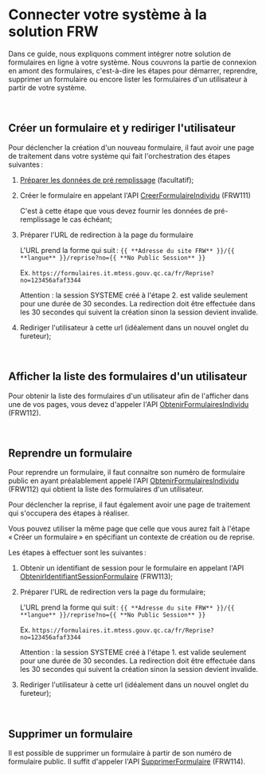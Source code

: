 # Connecter votre système à la solution FRW
Dans ce guide, nous expliquons comment intégrer notre solution de formulaires en ligne à votre système. Nous couvrons la partie de connexion en amont des formulaires, c'est-à-dire les étapes pour démarrer, reprendre, supprimer un formulaire ou encore lister les formulaires d'un utilisateur à partir de votre système.

&nbsp;
## Créer un formulaire et y rediriger l'utilisateur

Pour déclencher la création d'un nouveau formulaire, il faut avoir une page de traitement dans votre système qui fait l'orchestration des étapes suivantes :

1. [Préparer les données de pré remplissage](pre-remplissage.md) (facultatif);

1. Créer le formulaire en appelant l'API [CreerFormulaireIndividu](../Swagger/readme.md#apiv1siscreerformulaireindividutypeformulaire) (FRW111)
   
    C'est à cette étape que vous devez fournir les données de pré-remplissage le cas échéant;

1. Préparer l'URL de redirection à la page du formulaire

    L'URL prend la forme qui suit : `{{ **Adresse du site FRW** }}/{{ **langue** }}/reprise?no={{ **No Public Session** }}`
    
    Ex. `https://formulaires.it.mtess.gouv.qc.ca/fr/Reprise?no=123456afaf3344`

    Attention : la session SYSTEME créé à l'étape 2. est valide seulement pour une durée de 30 secondes. La redirection doit être effectuée dans les 30 secondes qui suivent la création sinon la session devient invalide.

1. Rediriger l'utilisateur à cette url (idéalement dans un nouvel onglet du fureteur);

&nbsp;

## Afficher la liste des formulaires d'un utilisateur

Pour obtenir la liste des formulaires d'un utilisateur afin de l'afficher dans une de vos pages, vous devez d'appeler l'API [ObtenirFormulairesIndividu](../Swagger/readme.md#apiv1sisobtenirformulairesindividu) (FRW112).
 

&nbsp;
## Reprendre un formulaire

Pour reprendre un formulaire, il faut connaitre son numéro de formulaire public en ayant préalablement appelé l'API [ObtenirFormulairesIndividu](../Swagger/readme.md#apiv1sisobtenirformulairesindividu) (FRW112)
 qui obtient la liste des formulaires d'un utilisateur.

Pour déclencher la reprise, il faut également avoir une page de traitement qui s'occupera des étapes à réaliser. 

Vous pouvez utiliser la même page que celle que vous aurez fait à l'étape « Créer un formulaire » en spécifiant un contexte de création ou de reprise.

Les étapes à effectuer sont les suivantes :

1. Obtenir un identifiant de session pour le formulaire en appelant l'API [ObtenirIdentifiantSessionFormulaire](../Swagger/readme.md#apiv1sisobteniridentifiantsessionformulairenoformulairepublic)
 (FRW113);

   
1. Préparer l'URL de redirection vers la page du formulaire;

   L'URL prend la forme qui suit : `{{ **Adresse du site FRW** }}/{{ **langue** }}/reprise?no={{ **No Public Session** }}`

    Ex. `https://formulaires.it.mtess.gouv.qc.ca/fr/Reprise?no=123456afaf3344`

    Attention : la session SYSTEME créé à l'étape 1. est valide seulement pour une durée de 30 secondes. La redirection doit être effectuée dans les 30 secondes qui suivent la création sinon la session devient invalide.

1. Rediriger l'utilisateur à cette url (idéalement dans un nouvel onglet du fureteur);

&nbsp;
## Supprimer un formulaire

Il est possible de supprimer un formulaire à partir de son numéro de formulaire public. Il suffit d'appeler l'API [SupprimerFormulaire](../Swagger/readme.md#apiv1sissupprimerformulairenoformulairepublic) (FRW114).


